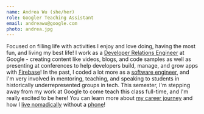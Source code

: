 ```yaml
---
name: Andrea Wu (she/her)
role: Googler Teaching Assistant
email: andreawu@google.com
photo: andrea.jpg
---
```


Focused on filling life with activities I enjoy and love doing, having the most fun, and living my best life! I work as a [Developer Relations Engineer](tinyurl.com/whatsdre) at Google - creating content like videos, blogs, and code samples as well as presenting at conferences to help developers build, manage, and grow apps with [Firebase](firebase.google.com)! In the past, I coded a lot more as a [software engineer](https://medium.com/@careermentor/whats-a-day-to-day-of-a-software-engineer-like-92d30ab79a30), and I'm very involved in mentoring, teaching, and speaking to students in historically underrepresented groups in tech. This semester, I'm stepping away from my work at Google to come teach this class full-time, and I'm really excited to be here! You can learn more about [my career journey](https://medium.com/@andreacareer/my-career-journey-adfd377781e0) and how I [live nomadically](http://tinyurl.com/nomadqa) without a [phone](http://tinyurl.com/myphonestory)!